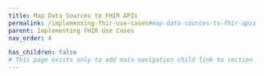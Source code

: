 ```yaml
---
title: Map Data Sources to FHIR APIs
permalink: /implementing-fhir-use-cases#map-data-sources-to-fhir-apis
parent: Implementing FHIR Use Cases
nav_order: 4

has_children: false
# This page exists only to add main navigation child link to section
---
```

